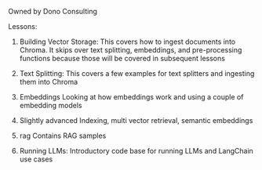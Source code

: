Owned by Dono Consulting


Lessons:

1. Building Vector Storage:
This covers how to ingest documents into Chroma. It skips over text splitting, embeddings, and pre-processing functions because those will be covered in subsequent lessons

2. Text Splitting:
This covers a few examples for text splitters and ingesting them into Chroma

3. Embeddings
Looking at how embeddings work and using a couple of embedding models

4. Slightly advanced
Indexing, multi vector retrieval, semantic embeddings

5. rag
Contains RAG samples

6. Running LLMs: Introductory code base for running LLMs and LangChain use cases
